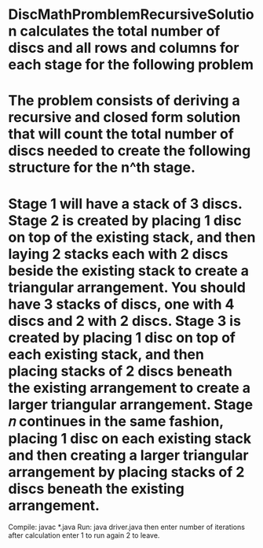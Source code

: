 # DiscMathPromblemRecursiveSolution calculates the total number of discs and all rows and columns for each stage for the following problem
# The problem consists of deriving a recursive and closed form solution that will count the total number of discs needed to create the following structure for the n^th stage. 
# Stage 1 will have a stack of 3 discs. Stage 2 is created by placing 1 disc on top of the existing stack, and then laying 2 stacks each with 2 discs beside the existing stack to create a triangular arrangement. You should have 3 stacks of discs, one with 4 discs and 2 with 2 discs. Stage 3 is created by placing 1 disc on top of each existing stack, and then placing stacks of 2 discs beneath the existing arrangement to create a larger triangular arrangement. Stage 𝑛 continues in the same fashion, placing 1 disc on each existing stack and then creating a larger triangular arrangement by placing stacks of 2 discs beneath the existing arrangement.



Compile: javac *.java
Run: java driver.java
     then enter number of iterations
     after calculation enter 1 to run again 2 to leave.

